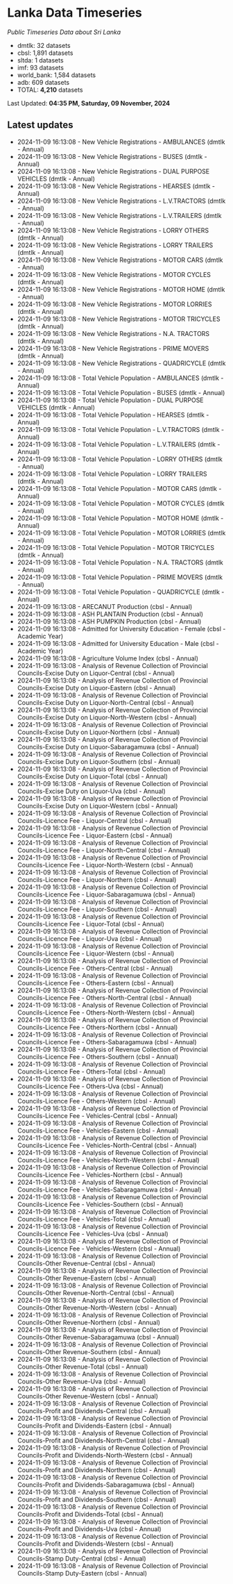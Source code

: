 # Lanka Data Timeseries
*Public Timeseries Data about Sri Lanka*

* dmtlk: 32 datasets
* cbsl: 1,891 datasets
* sltda: 1 datasets
* imf: 93 datasets
* world_bank: 1,584 datasets
* adb: 609 datasets
* TOTAL: **4,210** datasets

Last Updated: **04:35 PM, Saturday, 09 November, 2024**

## Latest updates

* 2024-11-09 16:13:08 - New Vehicle Registrations - AMBULANCES (dmtlk - Annual)
* 2024-11-09 16:13:08 - New Vehicle Registrations - BUSES (dmtlk - Annual)
* 2024-11-09 16:13:08 - New Vehicle Registrations - DUAL PURPOSE VEHICLES (dmtlk - Annual)
* 2024-11-09 16:13:08 - New Vehicle Registrations - HEARSES (dmtlk - Annual)
* 2024-11-09 16:13:08 - New Vehicle Registrations - L.V.TRACTORS (dmtlk - Annual)
* 2024-11-09 16:13:08 - New Vehicle Registrations - L.V.TRAILERS (dmtlk - Annual)
* 2024-11-09 16:13:08 - New Vehicle Registrations - LORRY OTHERS (dmtlk - Annual)
* 2024-11-09 16:13:08 - New Vehicle Registrations - LORRY TRAILERS (dmtlk - Annual)
* 2024-11-09 16:13:08 - New Vehicle Registrations - MOTOR CARS (dmtlk - Annual)
* 2024-11-09 16:13:08 - New Vehicle Registrations - MOTOR CYCLES (dmtlk - Annual)
* 2024-11-09 16:13:08 - New Vehicle Registrations - MOTOR HOME (dmtlk - Annual)
* 2024-11-09 16:13:08 - New Vehicle Registrations - MOTOR LORRIES (dmtlk - Annual)
* 2024-11-09 16:13:08 - New Vehicle Registrations - MOTOR TRICYCLES (dmtlk - Annual)
* 2024-11-09 16:13:08 - New Vehicle Registrations - N.A. TRACTORS (dmtlk - Annual)
* 2024-11-09 16:13:08 - New Vehicle Registrations - PRIME MOVERS (dmtlk - Annual)
* 2024-11-09 16:13:08 - New Vehicle Registrations - QUADRICYCLE (dmtlk - Annual)
* 2024-11-09 16:13:08 - Total Vehicle Population - AMBULANCES (dmtlk - Annual)
* 2024-11-09 16:13:08 - Total Vehicle Population - BUSES (dmtlk - Annual)
* 2024-11-09 16:13:08 - Total Vehicle Population - DUAL PURPOSE VEHICLES (dmtlk - Annual)
* 2024-11-09 16:13:08 - Total Vehicle Population - HEARSES (dmtlk - Annual)
* 2024-11-09 16:13:08 - Total Vehicle Population - L.V.TRACTORS (dmtlk - Annual)
* 2024-11-09 16:13:08 - Total Vehicle Population - L.V.TRAILERS (dmtlk - Annual)
* 2024-11-09 16:13:08 - Total Vehicle Population - LORRY OTHERS (dmtlk - Annual)
* 2024-11-09 16:13:08 - Total Vehicle Population - LORRY TRAILERS (dmtlk - Annual)
* 2024-11-09 16:13:08 - Total Vehicle Population - MOTOR CARS (dmtlk - Annual)
* 2024-11-09 16:13:08 - Total Vehicle Population - MOTOR CYCLES (dmtlk - Annual)
* 2024-11-09 16:13:08 - Total Vehicle Population - MOTOR HOME (dmtlk - Annual)
* 2024-11-09 16:13:08 - Total Vehicle Population - MOTOR LORRIES (dmtlk - Annual)
* 2024-11-09 16:13:08 - Total Vehicle Population - MOTOR TRICYCLES (dmtlk - Annual)
* 2024-11-09 16:13:08 - Total Vehicle Population - N.A. TRACTORS (dmtlk - Annual)
* 2024-11-09 16:13:08 - Total Vehicle Population - PRIME MOVERS (dmtlk - Annual)
* 2024-11-09 16:13:08 - Total Vehicle Population - QUADRICYCLE (dmtlk - Annual)
* 2024-11-09 16:13:08 - ARECANUT Production (cbsl - Annual)
* 2024-11-09 16:13:08 - ASH PLANTAIN Production (cbsl - Annual)
* 2024-11-09 16:13:08 - ASH PUMPKIN Production (cbsl - Annual)
* 2024-11-09 16:13:08 - Admitted for University Education - Female (cbsl - Academic Year)
* 2024-11-09 16:13:08 - Admitted for University Education - Male (cbsl - Academic Year)
* 2024-11-09 16:13:08 - Agriculture Volume Index (cbsl - Annual)
* 2024-11-09 16:13:08 - Analysis of Revenue Collection of Provincial Councils-Excise Duty on Liquor-Central (cbsl - Annual)
* 2024-11-09 16:13:08 - Analysis of Revenue Collection of Provincial Councils-Excise Duty on Liquor-Eastern (cbsl - Annual)
* 2024-11-09 16:13:08 - Analysis of Revenue Collection of Provincial Councils-Excise Duty on Liquor-North-Central (cbsl - Annual)
* 2024-11-09 16:13:08 - Analysis of Revenue Collection of Provincial Councils-Excise Duty on Liquor-North-Western (cbsl - Annual)
* 2024-11-09 16:13:08 - Analysis of Revenue Collection of Provincial Councils-Excise Duty on Liquor-Northern (cbsl - Annual)
* 2024-11-09 16:13:08 - Analysis of Revenue Collection of Provincial Councils-Excise Duty on Liquor-Sabaragamuwa (cbsl - Annual)
* 2024-11-09 16:13:08 - Analysis of Revenue Collection of Provincial Councils-Excise Duty on Liquor-Southern (cbsl - Annual)
* 2024-11-09 16:13:08 - Analysis of Revenue Collection of Provincial Councils-Excise Duty on Liquor-Total (cbsl - Annual)
* 2024-11-09 16:13:08 - Analysis of Revenue Collection of Provincial Councils-Excise Duty on Liquor-Uva (cbsl - Annual)
* 2024-11-09 16:13:08 - Analysis of Revenue Collection of Provincial Councils-Excise Duty on Liquor-Western (cbsl - Annual)
* 2024-11-09 16:13:08 - Analysis of Revenue Collection of Provincial Councils-Licence Fee - Liquor-Central (cbsl - Annual)
* 2024-11-09 16:13:08 - Analysis of Revenue Collection of Provincial Councils-Licence Fee - Liquor-Eastern (cbsl - Annual)
* 2024-11-09 16:13:08 - Analysis of Revenue Collection of Provincial Councils-Licence Fee - Liquor-North-Central (cbsl - Annual)
* 2024-11-09 16:13:08 - Analysis of Revenue Collection of Provincial Councils-Licence Fee - Liquor-North-Western (cbsl - Annual)
* 2024-11-09 16:13:08 - Analysis of Revenue Collection of Provincial Councils-Licence Fee - Liquor-Northern (cbsl - Annual)
* 2024-11-09 16:13:08 - Analysis of Revenue Collection of Provincial Councils-Licence Fee - Liquor-Sabaragamuwa (cbsl - Annual)
* 2024-11-09 16:13:08 - Analysis of Revenue Collection of Provincial Councils-Licence Fee - Liquor-Southern (cbsl - Annual)
* 2024-11-09 16:13:08 - Analysis of Revenue Collection of Provincial Councils-Licence Fee - Liquor-Total (cbsl - Annual)
* 2024-11-09 16:13:08 - Analysis of Revenue Collection of Provincial Councils-Licence Fee - Liquor-Uva (cbsl - Annual)
* 2024-11-09 16:13:08 - Analysis of Revenue Collection of Provincial Councils-Licence Fee - Liquor-Western (cbsl - Annual)
* 2024-11-09 16:13:08 - Analysis of Revenue Collection of Provincial Councils-Licence Fee - Others-Central (cbsl - Annual)
* 2024-11-09 16:13:08 - Analysis of Revenue Collection of Provincial Councils-Licence Fee - Others-Eastern (cbsl - Annual)
* 2024-11-09 16:13:08 - Analysis of Revenue Collection of Provincial Councils-Licence Fee - Others-North-Central (cbsl - Annual)
* 2024-11-09 16:13:08 - Analysis of Revenue Collection of Provincial Councils-Licence Fee - Others-North-Western (cbsl - Annual)
* 2024-11-09 16:13:08 - Analysis of Revenue Collection of Provincial Councils-Licence Fee - Others-Northern (cbsl - Annual)
* 2024-11-09 16:13:08 - Analysis of Revenue Collection of Provincial Councils-Licence Fee - Others-Sabaragamuwa (cbsl - Annual)
* 2024-11-09 16:13:08 - Analysis of Revenue Collection of Provincial Councils-Licence Fee - Others-Southern (cbsl - Annual)
* 2024-11-09 16:13:08 - Analysis of Revenue Collection of Provincial Councils-Licence Fee - Others-Total (cbsl - Annual)
* 2024-11-09 16:13:08 - Analysis of Revenue Collection of Provincial Councils-Licence Fee - Others-Uva (cbsl - Annual)
* 2024-11-09 16:13:08 - Analysis of Revenue Collection of Provincial Councils-Licence Fee - Others-Western (cbsl - Annual)
* 2024-11-09 16:13:08 - Analysis of Revenue Collection of Provincial Councils-Licence Fee - Vehicles-Central (cbsl - Annual)
* 2024-11-09 16:13:08 - Analysis of Revenue Collection of Provincial Councils-Licence Fee - Vehicles-Eastern (cbsl - Annual)
* 2024-11-09 16:13:08 - Analysis of Revenue Collection of Provincial Councils-Licence Fee - Vehicles-North-Central (cbsl - Annual)
* 2024-11-09 16:13:08 - Analysis of Revenue Collection of Provincial Councils-Licence Fee - Vehicles-North-Western (cbsl - Annual)
* 2024-11-09 16:13:08 - Analysis of Revenue Collection of Provincial Councils-Licence Fee - Vehicles-Northern (cbsl - Annual)
* 2024-11-09 16:13:08 - Analysis of Revenue Collection of Provincial Councils-Licence Fee - Vehicles-Sabaragamuwa (cbsl - Annual)
* 2024-11-09 16:13:08 - Analysis of Revenue Collection of Provincial Councils-Licence Fee - Vehicles-Southern (cbsl - Annual)
* 2024-11-09 16:13:08 - Analysis of Revenue Collection of Provincial Councils-Licence Fee - Vehicles-Total (cbsl - Annual)
* 2024-11-09 16:13:08 - Analysis of Revenue Collection of Provincial Councils-Licence Fee - Vehicles-Uva (cbsl - Annual)
* 2024-11-09 16:13:08 - Analysis of Revenue Collection of Provincial Councils-Licence Fee - Vehicles-Western (cbsl - Annual)
* 2024-11-09 16:13:08 - Analysis of Revenue Collection of Provincial Councils-Other Revenue-Central (cbsl - Annual)
* 2024-11-09 16:13:08 - Analysis of Revenue Collection of Provincial Councils-Other Revenue-Eastern (cbsl - Annual)
* 2024-11-09 16:13:08 - Analysis of Revenue Collection of Provincial Councils-Other Revenue-North-Central (cbsl - Annual)
* 2024-11-09 16:13:08 - Analysis of Revenue Collection of Provincial Councils-Other Revenue-North-Western (cbsl - Annual)
* 2024-11-09 16:13:08 - Analysis of Revenue Collection of Provincial Councils-Other Revenue-Northern (cbsl - Annual)
* 2024-11-09 16:13:08 - Analysis of Revenue Collection of Provincial Councils-Other Revenue-Sabaragamuwa (cbsl - Annual)
* 2024-11-09 16:13:08 - Analysis of Revenue Collection of Provincial Councils-Other Revenue-Southern (cbsl - Annual)
* 2024-11-09 16:13:08 - Analysis of Revenue Collection of Provincial Councils-Other Revenue-Total (cbsl - Annual)
* 2024-11-09 16:13:08 - Analysis of Revenue Collection of Provincial Councils-Other Revenue-Uva (cbsl - Annual)
* 2024-11-09 16:13:08 - Analysis of Revenue Collection of Provincial Councils-Other Revenue-Western (cbsl - Annual)
* 2024-11-09 16:13:08 - Analysis of Revenue Collection of Provincial Councils-Profit and Dividends-Central (cbsl - Annual)
* 2024-11-09 16:13:08 - Analysis of Revenue Collection of Provincial Councils-Profit and Dividends-Eastern (cbsl - Annual)
* 2024-11-09 16:13:08 - Analysis of Revenue Collection of Provincial Councils-Profit and Dividends-North-Central (cbsl - Annual)
* 2024-11-09 16:13:08 - Analysis of Revenue Collection of Provincial Councils-Profit and Dividends-North-Western (cbsl - Annual)
* 2024-11-09 16:13:08 - Analysis of Revenue Collection of Provincial Councils-Profit and Dividends-Northern (cbsl - Annual)
* 2024-11-09 16:13:08 - Analysis of Revenue Collection of Provincial Councils-Profit and Dividends-Sabaragamuwa (cbsl - Annual)
* 2024-11-09 16:13:08 - Analysis of Revenue Collection of Provincial Councils-Profit and Dividends-Southern (cbsl - Annual)
* 2024-11-09 16:13:08 - Analysis of Revenue Collection of Provincial Councils-Profit and Dividends-Total (cbsl - Annual)
* 2024-11-09 16:13:08 - Analysis of Revenue Collection of Provincial Councils-Profit and Dividends-Uva (cbsl - Annual)
* 2024-11-09 16:13:08 - Analysis of Revenue Collection of Provincial Councils-Profit and Dividends-Western (cbsl - Annual)
* 2024-11-09 16:13:08 - Analysis of Revenue Collection of Provincial Councils-Stamp Duty-Central (cbsl - Annual)
* 2024-11-09 16:13:08 - Analysis of Revenue Collection of Provincial Councils-Stamp Duty-Eastern (cbsl - Annual)